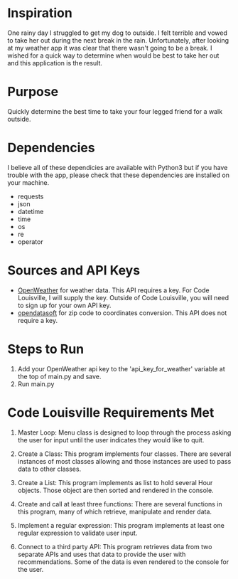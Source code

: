 # Inspiration

One rainy day I struggled to get my dog to outside. I felt terrible and vowed to take her out during the next break in the rain. Unfortunately, after looking at my weather app it was clear that there wasn't going to be a break. I wished for a quick way to determine when would be best to take her out and this application is the result.

# Purpose

Quickly determine the best time to take your four legged friend for a walk outside.

# Dependencies

I believe all of these dependicies are available with Python3 but if you have trouble with the app, please check that these dependencies are installed on your machine.

- requests
- json
- datetime
- time
- os
- re
- operator

# Sources and API Keys

- [OpenWeather](https://openweathermap.org/) for weather data. This API requires a key. For Code Louisville, I will supply the key. Outside of Code Louisville, you will need to sign up for your own API key.
- [opendatasoft](https://public.opendatasoft.com/explore/dataset/us-zip-code-latitude-and-longitude/api/) for zip code to coordinates conversion. This API does not require a key.

# Steps to Run

1. Add your OpenWeather api key to the 'api_key_for_weather' variable at the top of main.py and save.
1. Run main.py

# Code Louisville Requirements Met

1. Master Loop: Menu class is designed to loop through the process asking the user for input until the user indicates they would like to quit.

1. Create a Class: This program implements four classes. There are several instances of most classes allowing and those instances are used to pass data to other classes.

1. Create a List: This program implements as list to hold several Hour objects. Those object are then sorted and rendered in the console.

1. Create and call at least three functions: There are several functions in this program, many of which retrieve, manipulate and render data.

1. Implement a regular expression: This program implements at least one regular expression to validate user input.

1. Connect to a third party API: This program retrieves data from two separate APIs and uses that data to provide the user with recommendations. Some of the data is even rendered to the console for the user.
